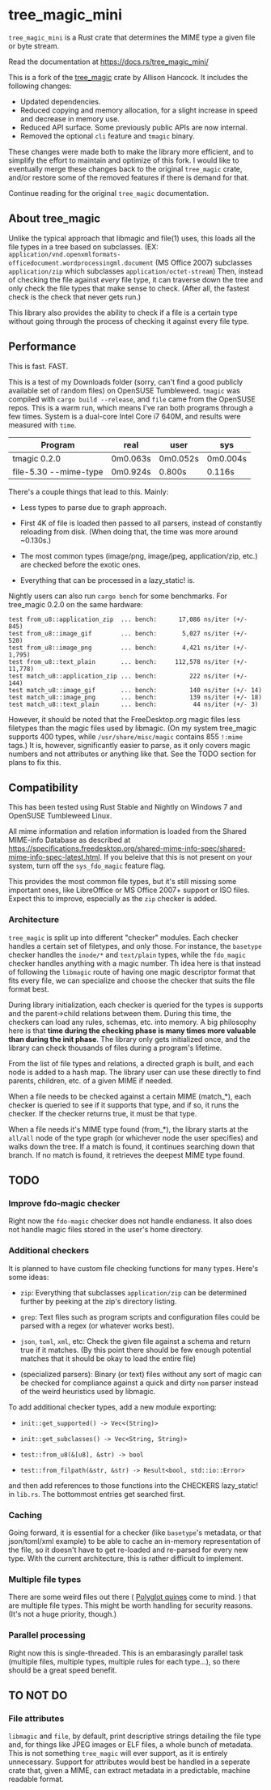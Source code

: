 # tree_magic_mini

`tree_magic_mini` is a Rust crate that determines the MIME type a given file
or byte stream. 

Read the documentation at https://docs.rs/tree_magic_mini/

This is a fork of the [tree_magic](https://crates.io/crates/tree_magic)
crate by Allison Hancock. It includes the following changes:

* Updated dependencies.
* Reduced copying and memory allocation, for a slight increase in speed and
  decrease in memory use.
* Reduced API surface. Some previously public APIs are now internal.
* Removed the optional `cli` feature and `tmagic` binary.

These changes were made both to make the library more efficient, and to
simplify the effort to maintain and optimize of this fork. I would like to
eventually merge these changes back to the original `tree_magic` crate, and/or
restore some of the removed features if there is demand for that.

Continue reading for the original `tree_magic` documentation.

## About tree_magic

Unlike the typical approach that libmagic and file(1) uses, this loads all the file types in a tree based on subclasses. (EX: `application/vnd.openxmlformats-officedocument.wordprocessingml.document` (MS Office 2007) subclasses `application/zip` which subclasses `application/octet-stream`) Then, instead of checking the file against *every* file type, it can traverse down the tree and only check the file types that make sense to check. (After all, the fastest check is the check that never gets run.)

This library also provides the ability to check if a file is a certain type without going through the process of checking it against every file type.

## Performance

This is fast. FAST.

This is a test of my Downloads folder (sorry, can't find a good publicly available set of random files) on OpenSUSE Tumbleweed. `tmagic` was compiled with `cargo build --release`, and `file` came from the OpenSUSE repos. This is a warm run, which means I've ran both programs through a few times. System is a dual-core Intel Core i7 640M, and results were measured with `time`.

Program | real | user | sys
--------|------|------|-----
tmagic 0.2.0 | 0m0.063s | 0m0.052s | 0m0.004s
file-5.30 --mime-type | 0m0.924s | 0.800s | 0.116s

There's a couple things that lead to this. Mainly:

- Less types to parse due to graph approach.

- First 4K of file is loaded then passed to all parsers, instead of constantly reloading from disk. (When doing that, the time was more around ~0.130s.)

- The most common types (image/png, image/jpeg, application/zip, etc.) are checked before the exotic ones.

- Everything that can be processed in a lazy_static! is.

Nightly users can also run `cargo bench` for some benchmarks. For tree_magic 0.2.0 on the same hardware:

    test from_u8::application_zip  ... bench:      17,086 ns/iter (+/- 845)
    test from_u8::image_gif        ... bench:       5,027 ns/iter (+/- 520)
    test from_u8::image_png        ... bench:       4,421 ns/iter (+/- 1,795)
    test from_u8::text_plain       ... bench:     112,578 ns/iter (+/- 11,778)
    test match_u8::application_zip ... bench:         222 ns/iter (+/- 144)
    test match_u8::image_gif       ... bench:         140 ns/iter (+/- 14)
    test match_u8::image_png       ... bench:         139 ns/iter (+/- 18)
    test match_u8::text_plain      ... bench:          44 ns/iter (+/- 3)

However, it should be noted that the FreeDesktop.org magic files less filetypes than the magic files used by libmagic. (On my system tree_magic supports 400 types, while `/usr/share/misc/magic` contains 855 `!:mime` tags.) It is, however, significantly easier to parse, as it only covers magic numbers and not attributes or anything like that. See the TODO section for plans to fix this.

## Compatibility

This has been tested using Rust Stable and Nightly on Windows 7 and OpenSUSE Tumbleweed Linux.

All mime information and relation information is loaded from the Shared MIME-info Database as described at https://specifications.freedesktop.org/shared-mime-info-spec/shared-mime-info-spec-latest.html. If you beleive that this is not present on your system, turn off the `sys_fdo_magic` feature flag.

This provides the most common file types, but it's still missing some important ones, like LibreOffice or MS Office 2007+ support or ISO files. Expect this to improve, especially as the `zip` checker is added.

### Architecture

`tree_magic` is split up into different "checker" modules. Each checker handles a certain set of filetypes, and only those. For instance, the `basetype` checker handles the `inode/*` and `text/plain` types, while the `fdo_magic` checker handles anything with a magic number. Th idea here is that instead of following the `libmagic` route of having one magic descriptor format that fits every file, we can specialize and choose the checker that suits the file format best.

During library initialization, each checker is queried for the types is supports and the parent->child relations between them. During this time, the checkers can load any rules, schemas, etc. into memory. A big philosophy here is that **time during the checking phase is many times more valuable than during the init phase**. The library only gets initialized once, and the library can check thousands of files during a program's lifetime.

From the list of file types and relations, a directed graph is built, and each node is added to a hash map. The library user can use these directly to find parents, children, etc. of a given MIME if needed.

When a file needs to be checked against a certain MIME (match_*), each checker is queried to see if it supports that type, and if so, it runs the checker. If the checker returns true, it must be that type.

When a file needs it's MIME type found (from_*), the library starts at the `all/all` node of the type graph (or whichever node the user specifies) and walks down the tree. If a match is found, it continues searching down that branch. If no match is found, it retrieves the deepest MIME type found.

## TODO

### Improve fdo-magic checker

Right now the `fdo-magic` checker does not handle endianess. It also does not handle magic files stored in the user's home directory.

### Additional checkers

It is planned to have custom file checking functions for many types. Here's some ideas:

- `zip`: Everything that subclasses `application/zip` can be determined further by peeking at the zip's directory listing. 

- `grep`: Text files such as program scripts and configuration files could be parsed with a regex (or whatever works best). 

- `json`, `toml`, `xml`, etc: Check the given file against a schema and return true if it matches. (By this point there should be few enough potential matches that it should be okay to load the entire file)

- (specialized parsers): Binary (or text) files without any sort of magic can be checked for compliance against a quick and dirty `nom` parser instead of the weird heuristics used by libmagic.

To add additional checker types, add a new module exporting:

- `init::get_supported() -> Vec<(String)>`

- `init::get_subclasses() -> Vec<String, String)>`

- `test::from_u8(&[u8], &str) -> bool`

- `test::from_filpath(&str, &str) -> Result<bool, std::io::Error>`
    
and then add references to those functions into the CHECKERS lazy_static! in `lib.rs`. The bottommost entries get searched first.

### Caching

Going forward, it is essential for a checker (like `basetype`'s metadata, or that json/toml/xml example) to be able to cache an in-memory representation of the file, so it doesn't have to get re-loaded and re-parsed for every new type. With the current architecture, this is rather difficult to implement.

### Multiple file types

There are some weird files out there ( [Polyglot quines](https://en.wikipedia.org/wiki/Polyglot_(computing)) come to mind. ) that are multiple file types. This might be worth handling for security reasons. (It's not a huge priority, though.)

### Parallel processing

Right now this is single-threaded. This is an embarasingly parallel task (multiple files, multiple types, multiple rules for each type...), so there should be a great speed benefit.

## TO NOT DO

### File attributes

`libmagic` and `file`, by default, print descriptive strings detailing the file type and, for things like JPEG images or ELF files, a whole bunch of metadata. This is not something `tree_magic` will ever support, as it is entirely unnecessary. Support for attributes would best be handled in a seperate crate that, given a MIME, can extract metadata in a predictable, machine readable format.
